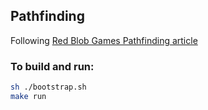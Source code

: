 ## Pathfinding

Following [Red Blob Games Pathfinding article](https://www.redblobgames.com/pathfinding/a-star/)

### To build and run:
```sh
sh ./bootstrap.sh
make run
```
